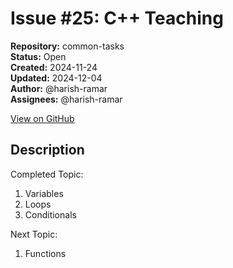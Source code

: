 # Issue #25: C++ Teaching

**Repository:** common-tasks  
**Status:** Open  
**Created:** 2024-11-24  
**Updated:** 2024-12-04  
**Author:** @harish-ramar  
**Assignees:** @harish-ramar  

[View on GitHub](https://github.com/Simtestlab/common-tasks/issues/25)

## Description

Completed Topic:

1. Variables
2. Loops
3. Conditionals

Next Topic:
1. Functions